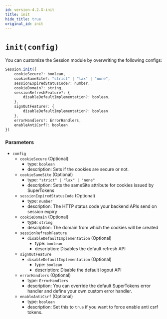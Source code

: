 ```yaml
---
id: version-4.2.X-init
title: init
hide_title: true
original_id: init
---
```


# ``init(config)``
You can customize the Session module by overwriting the following configs:

```js
Session.init({
    cookieSecure?: boolean,
    cookieSameSite?: "strict" | "lax" | "none",
    sessionExpiredStatusCode?: number,
    cookieDomain?: string,
    sessionRefreshFeature?: {
        disableDefaultImplementation?: boolean,
    },
    signOutFeature?: {
        disableDefaultImplementation?: boolean
    },
    errorHandlers?: ErrorHandlers,
    enableAntiCsrf?: boolean
})
```

### Parameters
- ``config``
  - ``cookieSecure`` (Optional)
    - type: ``boolean``
    - description: Sets if the cookies are secure or not.
  - ``cookieSameSite`` (Optional)
    - type:  ``"strict" | "lax" | "none"``
    - description: Sets the sameSite attribute for cookies issued by SuperTokens
  - ``sessionExpiredStatusCode`` (Optional)
    - type: ``number``
    - description: The HTTP status code your backend APIs send on session expiry
  - ``cookieDomain`` (Optional)
    - type: ``string``
    - description:  The domain from which the cookies will be created
  - ``sessionRefreshFeature``
    - ``disableDefaultImplementation`` (Optional)
      - type: ``boolean``
      - description: Disables the default refresh API
  - ``signOutFeature``
    - ``disableDefaultImplementation`` (Optional)
      - type: ``boolean``
      - description: Disable the default logout API
  - ``errorHandlers`` (Optional)
    - type: ``ErrorHandlers``
    - description: You can override the default SuperTokens error handler and define your own custom error handler.
  - ``enableAntiCsrf`` (Optional)
    - type: ``boolean``
    - description: Set this to `true` if you want to force enable anti csrf tokens.
